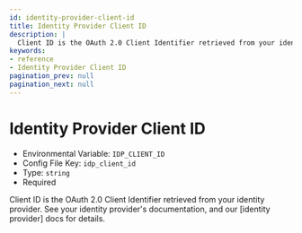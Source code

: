 ```yaml
---
id: identity-provider-client-id
title: Identity Provider Client ID
description: |
  Client ID is the OAuth 2.0 Client Identifier retrieved from your identity provider.
keywords:
- reference
- Identity Provider Client ID
pagination_prev: null
pagination_next: null
---
```



# Identity Provider Client ID
- Environmental Variable: `IDP_CLIENT_ID`
- Config File Key: `idp_client_id`
- Type: `string`
- Required

Client ID is the OAuth 2.0 Client Identifier retrieved from your identity provider. See your identity provider's documentation, and our [identity provider] docs for details.

